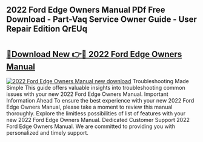 ## 2022 Ford Edge Owners Manual PDf Free Download - Part-Vaq Service Owner Guide - User Repair Edition QrEUq

# <h2><a href="http://bc32408.oget.top/?id=2022+Ford+Edge+Owners+Manual">🔗Download New 👉🔴 2022 Ford Edge Owners Manual</a></h2>

[![2022 Ford Edge Owners Manual new download](https://i.imgur.com/5g1atiW.png)](http://bc32408.oget.top/?id=2022+Ford+Edge+Owners+Manual)
Troubleshooting Made Simple This guide offers valuable insights into troubleshooting common issues with your new 2022 Ford Edge Owners Manual. Important Information Ahead To ensure the best experience with your new 2022 Ford Edge Owners Manual, please take a moment to review this manual thoroughly. Explore the limitless possibilities of list of features with your new 2022 Ford Edge Owners Manual. Dedicated Customer Support 2022 Ford Edge Owners Manual. We are committed to providing you with personalized and timely support.
